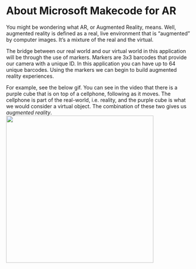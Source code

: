 # About Microsoft Makecode for AR

You might be wondering what AR, or Augmented Reality, means. Well, augmented reality is defined as a real, live environment that is “augmented” by computer images. It’s a mixture of the real and the virtual.  

The bridge between our real world and our virtual world in this application will be through the use of markers. Markers are 3x3 barcodes that provide our camera with a unique ID. In this application you can have up to 64 unique barcodes.
Using the markers we can begin to build augmented reality experiences.

For example, see the below gif. You can see in the video that there is a purple cube that is on top of a cellphone, following as it moves. The cellphone is part of the real-world, i.e. reality, and the purple cube is what we would consider a virtual object. The combination of these two gives us _augmented reality_.
<img src="https://github.com/Microsoft/pxt-ar/blob/master/docs/static/purple_cube.gif" width="400">  
